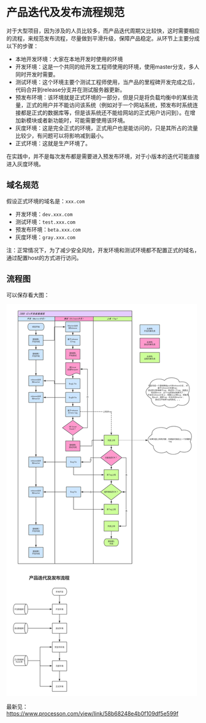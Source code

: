 # 产品迭代及发布流程规范
对于大型项目，因为涉及的人员比较多，而产品迭代周期又比较快，这时需要相应的流程，来规范发布流程，尽量做到平滑升级，保障产品稳定。从环节上主要分成以下的步骤：

- 本地开发环境：大家在本地开发时使用的环境
- 开发环境：这是一个共同的给开发工程师使用的环境，使用master分支，多人同时开发时需要。
- 测试环境：这个环境主要个测试工程师使用，当产品的里程碑开发完成之后，代码合并到release分支并在测试服务器更新。
- 预发布环境：该环境就是正式环境的一部分，但是只是将负载均衡中的某些流量，正式的用户并不能访问该系统（例如对于一个网站系统，预发布时系统连接都是正式的数据库等，但是该系统还不能给网站的正式用户访问到）。在增加新模块或者新功能时，可能需要使用该环境。
- 灰度环境：这是完全正式的环境，正式用户也是能访问的，只是其所占的流量比较少，有问题可以将影响减到最小。
- 正式环境：这就是生产环境了。

在实践中，并不是每次发布都是需要进入预发布环境，对于小版本的迭代可能直接进入灰度环境。

## 域名规范

假设正式环境的域名是：`xxx.com`

- 开发环境：`dev.xxx.com`
- 测试环境：`test.xxx.com`
- 预发布环境：`beta.xxx.com`
- 灰度环境：`gray.xxx.com`

注：正常情况下，为了减少安全风险，开发环境和测试环境都不配置正式的域名，通过配置host的方式进行访问。

## 流程图
可以保存看大图：

![流程图](/_img/IBBD产品迭代及发布流程规范.png)

最新见：https://www.processon.com/view/link/58b68248e4b0f109df5e599f

